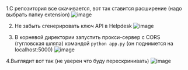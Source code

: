 1.С репозитория все скачивается, вот так ставится расширение (надо выбрать папку extension)
![image](https://github.com/user-attachments/assets/b3660708-1b7d-4d77-ae8f-915ccab245d5)

2. Не забыть сгенерировать ключ API в Helpdesk
![image](https://github.com/user-attachments/assets/8babd6f6-1414-4e62-9f90-444a09c60292)

3. В корневой директории запустить прокси-сервер с CORS (гугловская шляпа) командой `python app.py` (он поднимется на localhost:5000)
![image](https://github.com/user-attachments/assets/ed45dad1-8688-4f74-ae5e-251e714feb13)

4.Выглядит вот так (не уверен что буду перескринивать)
 ![image](https://github.com/user-attachments/assets/d06a052f-c034-4f00-9cd4-c30eaf98e6ad)
